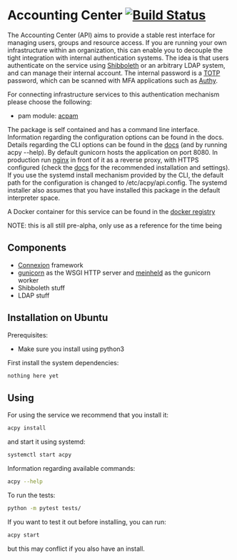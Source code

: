 # Accounting Center [![Build Status](https://travis-ci.org/uzh/acpy.svg?branch=master)](https://travis-ci.org/uzh/acpy)

The Accounting Center (API) aims to provide a stable rest interface for managing users, groups and resource access.
If you are running your own infrastructure within an organization, this can enable you to decouple the tight integration with internal authentication systems.
The idea is that users authenticate on the service using [Shibboleth](https://www.shibboleth.net/) or an arbitrary LDAP system, and can manage their internal account.
The internal password is a [TOTP](https://tools.ietf.org/html/rfc6238) password, which can be scanned with MFA applications such as [Authy](https://authy.com/).  

For connecting infrastructure services to this authentication mechanism please choose the following:
* pam module: [acpam](todo)

The package is self contained and has a command line interface.
Information regarding the configuration options can be found in the docs.
Details regarding the CLI options can be found in the [docs](https://acpy.readthedocs.io/en/latest/) (and by running acpy --help).
By default gunicorn hosts the application on port 8080.
In production run [nginx](https://www.nginx.com/) in front of it as a reverse proxy, with HTTPS configured (check the [docs](https://acpy.readthedocs.io/en/latest/) for the recommended installation and settings).
If you use the systemd install mechanism provided by the CLI, the default path for the configuration is changed to /etc/acpy/api.config. 
The systemd installer also assumes that you have installed this package in the default interpreter space.

A Docker container for this service can be found in the [docker registry](todo) 

NOTE: this is all still pre-alpha, only use as a reference for the time being
## Components

* [Connexion](https://github.com/zalando/connexion) framework 
* [gunicorn](https://github.com/benoitc/gunicorn) as the WSGI HTTP server and [meinheld](https://github.com/mopemope/meinheld) as the gunicorn worker
* Shibboleth stuff
* LDAP stuff  

## Installation on Ubuntu

Prerequisites:
* Make sure you install using python3

First install the system dependencies:
```bash
nothing here yet
```

## Using
For using the service we recommend that you install it:
```bash
acpy install
```
and start it using systemd:
```bash
systemctl start acpy
```
Information regarding available commands:
```bash
acpy --help
```
To run the tests:
```bash
python -m pytest tests/
```
If you want to test it out before installing, you can run:
```bash
acpy start
```
but this may conflict if you also have an install.
